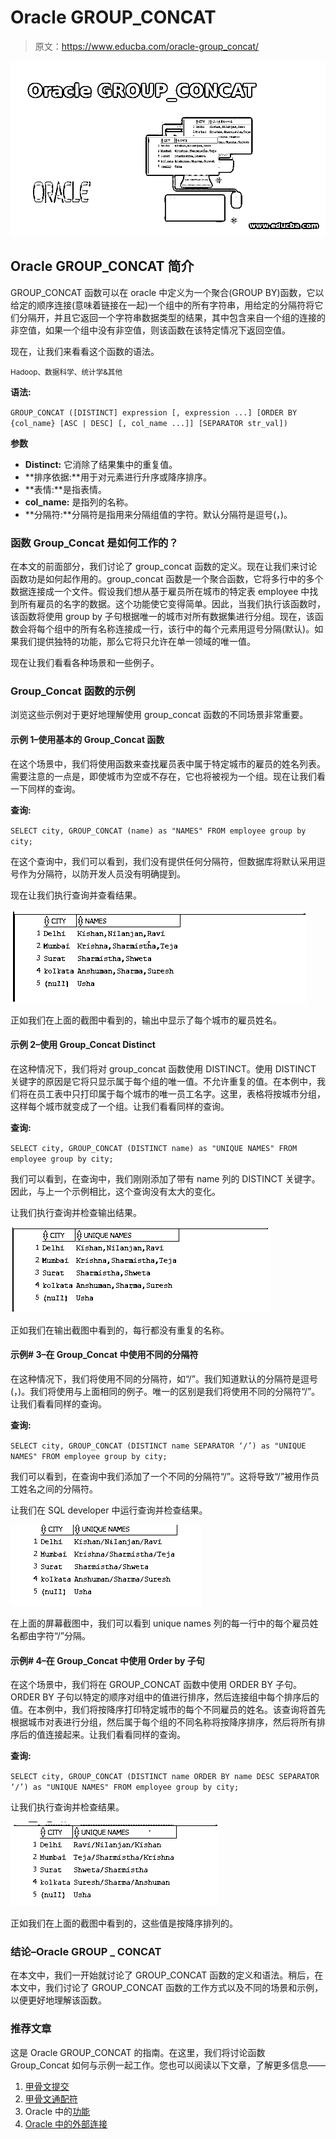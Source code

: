 # Oracle GROUP_CONCAT

> 原文：<https://www.educba.com/oracle-group_concat/>

![Oracle GROUP_CONCAT](img/c04c587b246ff580f25616872a9ff4b2.png)



## Oracle GROUP_CONCAT 简介

GROUP_CONCAT 函数可以在 oracle 中定义为一个聚合(GROUP BY)函数，它以给定的顺序连接(意味着链接在一起)一个组中的所有字符串，用给定的分隔符将它们分隔开，并且它返回一个字符串数据类型的结果，其中包含来自一个组的连接的非空值，如果一个组中没有非空值，则该函数在该特定情况下返回空值。

现在，让我们来看看这个函数的语法。

<small>Hadoop、数据科学、统计学&其他</small>

**语法:**

`GROUP_CONCAT ([DISTINCT] expression [, expression ...] [ORDER BY {col_name}
[ASC | DESC] [, col_name ...]] [SEPARATOR str_val])`

**参数**

*   **Distinct:** 它消除了结果集中的重复值。
*   **排序依据:**用于对元素进行升序或降序排序。
*   **表情:**是指表情。
*   **col_name:** 是指列的名称。
*   **分隔符:**分隔符是指用来分隔组值的字符。默认分隔符是逗号(，)。

### 函数 Group_Concat 是如何工作的？

在本文的前面部分，我们讨论了 group_concat 函数的定义。现在让我们来讨论函数功是如何起作用的。group_concat 函数是一个聚合函数，它将多行中的多个数据连接成一个文件。假设我们想从基于雇员所在城市的特定表 employee 中找到所有雇员的名字的数据。这个功能使它变得简单。因此，当我们执行该函数时，该函数将使用 group by 子句根据唯一的城市对所有数据集进行分组。现在，该函数会将每个组中的所有名称连接成一行，该行中的每个元素用逗号分隔(默认)。如果我们提供独特的功能，那么它将只允许在单一领域的唯一值。

现在让我们看看各种场景和一些例子。

### Group_Concat 函数的示例

浏览这些示例对于更好地理解使用 group_concat 函数的不同场景非常重要。

#### 示例 1–使用基本的 Group_Concat 函数

在这个场景中，我们将使用函数来查找雇员表中属于特定城市的雇员的姓名列表。需要注意的一点是，即使城市为空或不存在，它也将被视为一个组。现在让我们看一下同样的查询。

**查询:**

`SELECT city, GROUP_CONCAT (name) as "NAMES"
FROM employee group by city;`

在这个查询中，我们可以看到，我们没有提供任何分隔符，但数据库将默认采用逗号作为分隔符，以防开发人员没有明确提到。

现在让我们执行查询并查看结果。

![Oracle GROUP_CONCAT output 1](img/7ca065f9ff98eea81d3150fd27dc8a37.png)



正如我们在上面的截图中看到的，输出中显示了每个城市的雇员姓名。

#### 示例 2–使用 Group_Concat Distinct

在这种情况下，我们将对 group_concat 函数使用 DISTINCT。使用 DISTINCT 关键字的原因是它将只显示属于每个组的唯一值。不允许重复的值。在本例中，我们将在员工表中只打印属于每个城市的唯一员工名字。这里，表格将按城市分组，这样每个城市就变成了一个组。让我们看看同样的查询。

**查询:**

`SELECT city, GROUP_CONCAT (DISTINCT name) as "UNIQUE NAMES"
FROM employee group by city;`

我们可以看到，在查询中，我们刚刚添加了带有 name 列的 DISTINCT 关键字。因此，与上一个示例相比，这个查询没有太大的变化。

让我们执行查询并检查输出结果。

![Oracle GROUP_CONCAT output 2](img/7d8d8aeb08357a84f7886770cbce37a3.png)



正如我们在输出截图中看到的，每行都没有重复的名称。

#### 示例# 3–在 Group_Concat 中使用不同的分隔符

在这种情况下，我们将使用不同的分隔符，如“/”。我们知道默认的分隔符是逗号(，)。我们将使用与上面相同的例子。唯一的区别是我们将使用不同的分隔符“/”。让我们看看同样的查询。

**查询:**

`SELECT city, GROUP_CONCAT (DISTINCT name SEPARATOR ‘/’) as "UNIQUE NAMES"
FROM employee group by city;`

我们可以看到，在查询中我们添加了一个不同的分隔符“/”。这将导致“/”被用作员工姓名之间的分隔符。

让我们在 SQL developer 中运行查询并检查结果。

![output 3](img/474fbb2920de9b76b53e1a9036cd4a18.png)



在上面的屏幕截图中，我们可以看到 unique names 列的每一行中的每个雇员姓名都由字符“/”分隔。

#### 示例# 4–在 Group_Concat 中使用 Order by 子句

在这个场景中，我们将在 GROUP_CONCAT 函数中使用 ORDER BY 子句。ORDER BY 子句以特定的顺序对组中的值进行排序，然后连接组中每个排序后的值。在本例中，我们将按降序打印特定城市的每个不同雇员的姓名。该查询将首先根据城市对表进行分组，然后属于每个组的不同名称将按降序排序，然后将所有排序后的值连接起来。让我们看看同样的查询。

**查询:**

`SELECT city, GROUP_CONCAT (DISTINCT name ORDER BY name DESC SEPARATOR ‘/’) as "UNIQUE NAMES"
FROM employee group by city;`

让我们执行查询并检查结果。

![output 4](img/b1a70b95cc053a81e74a625e64db80c0.png)



正如我们在上面的截图中看到的，这些值是按降序排列的。

### 结论–Oracle GROUP _ CONCAT

在本文中，我们一开始就讨论了 GROUP_CONCAT 函数的定义和语法。稍后，在本文中，我们讨论了 GROUP_CONCAT 函数的工作方式以及不同的场景和示例，以便更好地理解该函数。

### 推荐文章

这是 Oracle GROUP_CONCAT 的指南。在这里，我们将讨论函数 Group_Concat 如何与示例一起工作。您也可以阅读以下文章，了解更多信息——

1.  [甲骨文提交](https://www.educba.com/oracle-commit/)
2.  [甲骨文通配符](https://www.educba.com/oracle-wildcards/)
3.  Oracle 中的[功能](https://www.educba.com/function-in-oracle/)
4.  [Oracle 中的外部连接](https://www.educba.com/outer-join-in-oracle/)





